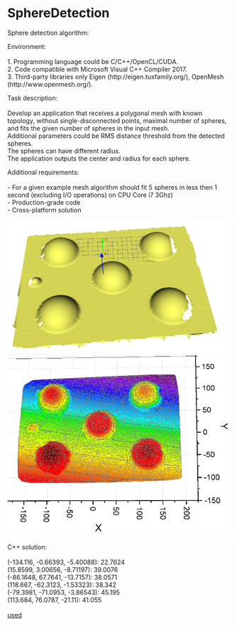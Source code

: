 # SphereDetection
<p>
 Sphere detection algorithm:<br>

 <p>
 Environment:<br><br>
 1. Programming language could be C/C++/OpenCL/CUDA.<br>
 2. Code compatible with Microsoft Visual C++ Compiler 2017.<br>
 3. Third-party libraries only Eigen (http://eigen.tuxfamily.org/), OpenMesh (http://www.openmesh.org/).<br>
 </p>

 <p>
 Task description:<br><br>
 Develop an application that receives a polygonal mesh with known topology, without single-disconnected points, maximal number of spheres, and fits the given number of spheres in the input mesh.<br>
 Additional parameters could be RMS distance threshold from the detected spheres.<br>
 The spheres can have different radius.<br>
 The application outputs the center and radius for each sphere.<br>
 </p>

 <p>
 Additional requirements:<br><br>
 - For a given example mesh algorithm should fit 5 spheres in less then 1 second (excluding I/O operations) on CPU Core i7 3Ghz)<br>
 - Production-grade code<br>
 - Cross-platform solution<br>
 </p>
</p>

<p>
 <img src="picture1.png">
 <img src="picture2.png">
</p>

<p>
 C++ solution:<br><br>
 (-134.116, -0.66393, -5.40088): 22.7624<br>
 (15.8599, 3.00656, -8.71197): 39.0076<br>
 (-86.1648, 67.7641, -13.7157): 38.0571<br>
 (118.667, -62.3123, -1.53323): 38.342<br>
 (-79.3981, -71.0953, -3.86543): 45.195<br>
 (113.684, 76.0787, -21.11): 41.055<br><br>
 <a href="Cpp Implementation\points.txt" points.txt </a> used<br>
</p>
